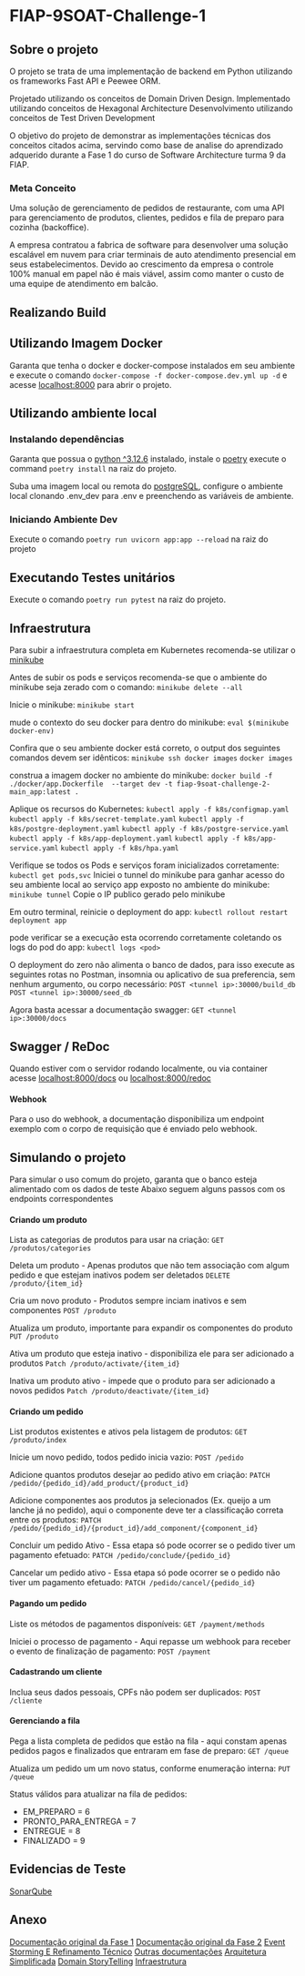 # FIAP-9SOAT-Challenge-1

## Sobre o projeto
O projeto se trata de uma implementação de backend em Python utilizando os frameworks Fast API e Peewee ORM.

Projetado utilizando os conceitos de Domain Driven Design.
Implementado utilizando conceitos de Hexagonal Architecture
Desenvolvimento utilizando conceitos de Test Driven Development

O objetivo do projeto de demonstrar as implementações técnicas dos conceitos citados acima, servindo como base de analise do aprendizado adquerido durante a Fase 1 do curso de Software Architecture turma 9 da FIAP.

### Meta Conceito

Uma solução de gerenciamento de pedidos de restaurante, com uma API para gerenciamento de produtos, clientes, pedidos e fila de preparo para cozinha (backoffice).

A empresa contratou a fabrica de software para desenvolver uma solução escalável em nuvem para criar terminais de auto atendimento presencial em seus estabelecimentos. Devido ao crescimento da empresa o controle 100% manual em papel não é mais viável, assim como manter o custo de uma equipe de atendimento em balcão.

## Realizando Build
## Utilizando Imagem Docker
Garanta que tenha o docker e docker-compose instalados em seu ambiente e execute o comando `docker-compose -f docker-compose.dev.yml up -d` e acesse [localhost:8000](http://localhost:8000) para abrir o projeto.

## Utilizando ambiente local
### Instalando dependências
Garanta que possua o [python ^3.12.6](https://www.python.org/) instalado, instale o [poetry](https://python-poetry.org/docs/#installing-with-pipx) execute o command ``poetry install`` na raiz do projeto.

Suba uma imagem local ou remota do [postgreSQL](https://www.postgresql.org/), configure o ambiente local clonando .env_dev para .env e preenchendo as variáveis de ambiente.



### Iniciando Ambiente Dev
Execute o comando ``poetry run uvicorn app:app --reload`` na raiz do projeto

## Executando Testes unitários
Execute o comando ``poetry run pytest`` na raiz do projeto.

## Infraestrutura
Para subir a infraestrutura completa em Kubernetes recomenda-se utilizar o [minikube](https://minikube.sigs.k8s.io/docs/)

Antes de subir os pods e serviços recomenda-se que o ambiente do minikube seja zerado com o comando:
``minikube delete --all``

Inicie o minikube:
``minikube start``

mude o contexto do seu docker para dentro do minikube:
``eval $(minikube docker-env)``

Confira que o seu ambiente docker está correto, o output dos seguintes comandos devem ser idênticos:
``minikube ssh docker images``
``docker images``

construa a imagem docker no ambiente do minikube:
``docker build -f ./docker/app.Dockerfile  --target dev -t fiap-9soat-challenge-2-main_app:latest .``

Aplique os recursos do Kubernetes:
``kubectl apply -f k8s/configmap.yaml``
``kubectl apply -f k8s/secret-template.yaml``
``kubectl apply -f k8s/postgre-deployment.yaml``
``kubectl apply -f k8s/postgre-service.yaml``
``kubectl apply -f k8s/app-deployment.yaml``
``kubectl apply -f k8s/app-service.yaml``
``kubectl apply -f k8s/hpa.yaml``

Verifique se todos os Pods e serviços foram inicializados corretamente:
``kubectl get pods,svc``
Iniciei o tunnel do minikube para ganhar acesso do seu ambiente local ao serviço app exposto no ambiente do minikube:
``minikube tunnel``
Copie o IP publico gerado pelo minikube

Em outro terminal, reinicie o deployment do app:
``kubectl rollout restart deployment app``

pode verificar se a execução esta ocorrendo corretamente coletando os logs do pod do app:
``kubectl logs <pod>``

O deployment do zero não alimenta o banco de dados, para isso execute as seguintes rotas no Postman, insomnia ou aplicativo de sua preferencia, sem nenhum argumento, ou corpo necessário:
``POST <tunnel ip>:30000/build_db``
``POST <tunnel ip>:30000/seed_db``

Agora basta acessar a documentação swagger:
``GET <tunnel ip>:30000/docs``

## Swagger / ReDoc

Quando estiver com o servidor rodando localmente, ou via container acesse [localhost:8000/docs](http://localhost:8000/docs) ou [localhost:8000/redoc](http://localhost:8000/redoc)

#### Webhook

Para o uso do webhook, a documentação disponibiliza um endpoint exemplo com o corpo de requisição que é enviado pelo webhook.


## Simulando o projeto

Para simular o uso comum do projeto, garanta que o banco esteja alimentado com os dados de teste
Abaixo seguem alguns passos com os endpoints correspondentes

#### Criando um produto
Lista as categorias de produtos para usar na criação:
``GET /produtos/categories``

Deleta um produto - Apenas produtos que não tem associação com algum pedido e que estejam inativos podem ser deletados
``DELETE /produto/{item_id}``

Cria um novo produto - Produtos sempre inciam inativos e sem componentes
``POST /produto``

Atualiza um produto, importante para expandir os componentes do produto
``PUT /produto``

Ativa um produto que esteja inativo - disponibiliza ele para ser adicionado a produtos
``Patch /produto/activate/{item_id}``

Inativa um produto ativo - impede que o produto para ser adicionado a novos pedidos
``Patch /produto/deactivate/{item_id}``

#### Criando um pedido
List produtos existentes e ativos pela listagem de produtos:
``GET /produto/index``

Inicie um novo pedido, todos pedido inicia vazio:
``POST /pedido``

Adicione quantos produtos desejar ao pedido ativo em criação:
``PATCH /pedido/{pedido_id}/add_product/{product_id}``

Adicione componentes aos produtos ja selecionados (Ex. queijo a um lanche já no pedido), aqui o componente deve ter a classificação correta entre os produtos:
``PATCH /pedido/{pedido_id}/{product_id}/add_component/{component_id}``

Concluir um pedido Ativo - Essa etapa só pode ocorrer se o pedido tiver um pagamento efetuado:
``PATCH /pedido/conclude/{pedido_id}``

Cancelar um pedido ativo - Essa etapa só pode ocorrer se o pedido não tiver um pagamento efetuado:
``PATCH /pedido/cancel/{pedido_id}``

#### Pagando um pedido
Liste os métodos de pagamentos disponíveis:
``GET /payment/methods``

Iniciei o processo de pagamento - Aqui repasse um webhook para receber o evento de finalização de pagamento:
``POST /payment``

#### Cadastrando um cliente

Inclua seus dados pessoais, CPFs não podem ser duplicados:
``POST /cliente``

#### Gerenciando a fila
Pega a lista completa de pedidos que estão na fila - aqui constam apenas pedidos pagos e finalizados que entraram em fase de preparo:
``GET /queue``

Atualiza um pedido um um novo status, conforme enumeração interna:
``PUT /queue``

Status válidos para atualizar na fila de pedidos:
- EM_PREPARO = 6
- PRONTO_PARA_ENTREGA = 7
- ENTREGUE = 8
- FINALIZADO = 9

## Evidencias de Teste
[SonarQube](/documentation/sonar_qube.png)

## Anexo

[Documentação original da Fase 1](/documentation/Pos_tech%20-%20Fase%201%20-%20Tech%20Challenge%20Fast%20Food.pdf)
[Documentação original da Fase 2](/documentation/Postech%20-%20Fase%202%20-%20Tech%20Challenge.pdf)
[Event Storming E Refinamento Técnico](https://miro.com/app/board/uXjVLf9MJLo=/?share_link_id=933574423173)
[Outras documentações](https://www.notion.so/101117753c9f80cbb28dd5665c721433?v=101117753c9f800b95da000c73dea574&pvs=4)
[Arquitetura Simplificada](/documentation/arquiteturas%20simplificadas.png)
[Domain StoryTelling](/documentation/Domain%20Storytelling.png)
[Infraestrutura](/documentation/infraestrutura.png)

